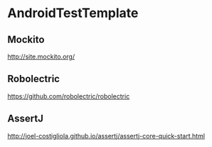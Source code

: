 # AndroidTestTemplate

## Mockito
http://site.mockito.org/

## Robolectric
https://github.com/robolectric/robolectric

## AssertJ
http://joel-costigliola.github.io/assertj/assertj-core-quick-start.html